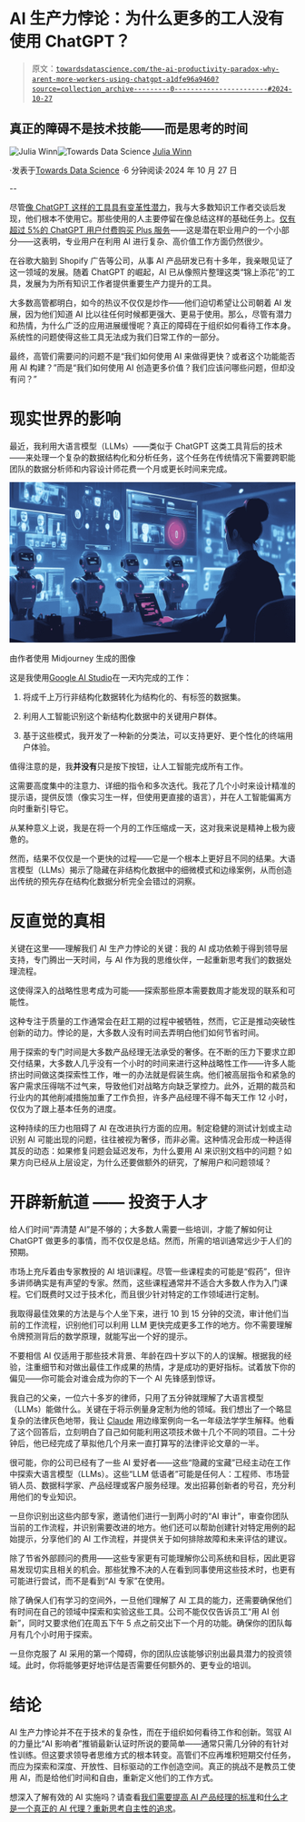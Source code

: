 # AI 生产力悖论：为什么更多的工人没有使用 ChatGPT？

> 原文：[`towardsdatascience.com/the-ai-productivity-paradox-why-arent-more-workers-using-chatgpt-a1dfe96a9460?source=collection_archive---------0-----------------------#2024-10-27`](https://towardsdatascience.com/the-ai-productivity-paradox-why-arent-more-workers-using-chatgpt-a1dfe96a9460?source=collection_archive---------0-----------------------#2024-10-27)

## 真正的障碍不是技术技能——而是思考的时间

[](https://medium.com/@4thewinn?source=post_page---byline--a1dfe96a9460--------------------------------)![Julia Winn](https://medium.com/@4thewinn?source=post_page---byline--a1dfe96a9460--------------------------------)[](https://towardsdatascience.com/?source=post_page---byline--a1dfe96a9460--------------------------------)![Towards Data Science](https://towardsdatascience.com/?source=post_page---byline--a1dfe96a9460--------------------------------) [Julia Winn](https://medium.com/@4thewinn?source=post_page---byline--a1dfe96a9460--------------------------------)

·发表于[Towards Data Science](https://towardsdatascience.com/?source=post_page---byline--a1dfe96a9460--------------------------------) ·6 分钟阅读·2024 年 10 月 27 日

--

尽管[像 ChatGPT 这样的工具具有变革性潜力](https://papers.ssrn.com/sol3/papers.cfm?abstract_id=4573321)，我与大多数知识工作者交谈后发现，他们根本不使用它。那些使用的人主要停留在像总结这样的基础任务上。[仅有超过 5%的 ChatGPT 用户付费购买 Plus 服务](https://www.theinformation.com/articles/openai-coo-says-chatgpt-passed-11-million-paying-subscribers)——这是潜在职业用户的一个小部分——这表明，专业用户在利用 AI 进行复杂、高价值工作方面仍然很少。

在谷歌大脑到 Shopify 广告等公司，从事 AI 产品研发已有十多年，我亲眼见证了这一领域的发展。随着 ChatGPT 的崛起，AI 已从像照片整理这类“锦上添花”的工具，发展为为所有知识工作者提供重要生产力提升的工具。

大多数高管都明白，如今的热议不仅仅是炒作——他们迫切希望让公司朝着 AI 发展，因为他们知道 AI 比以往任何时候都更强大、更易于使用。那么，尽管有潜力和热情，为什么广泛的应用进展缓慢呢？真正的障碍在于组织如何看待工作本身。系统性的问题使得这些工具无法成为我们日常工作的一部分。

最终，高管们需要问的问题不是“我们如何使用 AI 来做得更快？或者这个功能能否用 AI 构建？”而是“我们如何使用 AI 创造更多价值？我们应该问哪些问题，但却没有问？”

# 现实世界的影响

最近，我利用大语言模型（LLMs）——类似于 ChatGPT 这类工具背后的技术——来处理一个复杂的数据结构化和分析任务，这个任务在传统情况下需要跨职能团队的数据分析师和内容设计师花费一个月或更长时间来完成。

![](img/0bc40a2e316b9f3266f401cb114c77eb.png)

由作者使用 Midjourney 生成的图像

这是我使用[Google AI Studio](https://aistudio.google.com/)在*一天*内完成的工作：

1.  将成千上万行非结构化数据转化为结构化的、有标签的数据集。

1.  利用人工智能识别这个新结构化数据中的关键用户群体。

1.  基于这些模式，我开发了一种新的分类法，可以支持更好、更个性化的终端用户体验。

值得注意的是，我**并没有**只是按下按钮，让人工智能完成所有工作。

这需要高度集中的注意力、详细的指令和多次迭代。我花了几个小时来设计精准的提示语，提供反馈（像实习生一样，但使用更直接的语言），并在人工智能偏离方向时重新引导它。

从某种意义上说，我是在将一个月的工作压缩成一天，这对我来说是精神上极为疲惫的。

然而，结果不仅仅是一个更快的过程——它是一个根本上更好且不同的结果。大语言模型（LLMs）揭示了隐藏在非结构化数据中的细微模式和边缘案例，从而创造出传统的预先存在结构化数据分析完全会错过的洞察。

# 反直觉的真相

关键在这里——理解我们 AI 生产力悖论的关键：我的 AI 成功依赖于得到领导层支持，专门腾出一天时间，与 AI 作为我的思维伙伴，一起重新思考我们的数据处理流程。

这使得深入的战略性思考成为可能——探索那些原本需要数周才能发现的联系和可能性。

这种专注于质量的工作通常会在赶工期的过程中被牺牲，然而，它正是推动突破性创新的动力。悖论的是，大多数人没有时间去弄明白他们如何节省时间。

用于探索的专门时间是大多数产品经理无法承受的奢侈。在不断的压力下要求立即交付结果，大多数人几乎没有一个小时的时间来进行这种战略性工作——许多人能挤出时间做这类探索性工作，唯一的办法就是假装生病。他们被高层指令和紧急的客户需求压得喘不过气来，导致他们对战略方向缺乏掌控力。此外，近期的裁员和行业内的其他削减措施加重了工作负担，许多产品经理不得不每天工作 12 小时，仅仅为了跟上基本任务的进度。

这种持续的压力也阻碍了 AI 在改进执行方面的应用。制定稳健的测试计划或主动识别 AI 可能出现的问题，往往被视为奢侈，而非必需。这种情况会形成一种适得其反的动态：如果修复问题会延迟发布，为什么要用 AI 来识别文档中的问题？如果方向已经从上层设定，为什么还要做额外的研究，了解用户和问题领域？

# 开辟新航道 —— 投资于人才

给人们时间“弄清楚 AI”是不够的；大多数人需要一些培训，才能了解如何让 ChatGPT 做更多的事情，而不仅仅是总结。然而，所需的培训通常远少于人们的预期。

市场上充斥着由专家教授的 AI 培训课程。尽管一些课程卖的可能是“假药”，但许多讲师确实是有声望的专家。然而，这些课程通常并不适合大多数人作为入门课程。它们既费时又过于技术化，而且很少针对特定的工作领域进行定制。

我取得最佳效果的方法是与个人坐下来，进行 10 到 15 分钟的交流，审计他们当前的工作流程，识别他们可以利用 LLM 更快完成更多工作的地方。你不需要理解令牌预测背后的数学原理，就能写出一个好的提示。

不要相信 AI 仅适用于那些技术背景、年龄在四十岁以下的人的误解。根据我的经验，注重细节和对做出最佳工作成果的热情，才是成功的更好指标。试着放下你的偏见——你可能会对谁会成为你的下一个 AI 先锋感到惊讶。

我自己的父亲，一位六十多岁的律师，只用了五分钟就理解了大语言模型（LLMs）能做什么。关键在于将示例量身定制为他的领域。我们想出了一个略显复杂的法律灰色地带，我让 [Claude](https://claude.ai/) 用边缘案例向一名一年级法学学生解释。他看了这个回答后，立刻明白了自己如何能利用这项技术做十几个不同的项目。二十分钟后，他已经完成了草拟他几个月来一直打算写的法律评论文章的一半。

很可能，你的公司已经有了一些 AI 爱好者——这些“隐藏的宝藏”已经主动在工作中探索大语言模型（LLMs）。这些“LLM 低语者”可能是任何人：工程师、市场营销人员、数据科学家、产品经理或客户服务经理。发出招募创新者的号召，充分利用他们的专业知识。

一旦你识别出这些内部专家，邀请他们进行一到两小时的“AI 审计”，审查你团队当前的工作流程，并识别需要改进的地方。他们还可以帮助创建针对特定用例的起始提示，分享他们的 AI 工作流程，并提供关于如何排除故障和未来评估的建议。

除了节省外部顾问的费用——这些专家更有可能理解你公司系统和目标，因此更容易发现切实且相关的机会。那些犹豫不决的人在看到同事使用这些技术时，也更有可能进行尝试，而不是看到“AI 专家”在使用。

除了确保人们有学习的空间外，一旦他们理解了 AI 工具的能力，还需要确保他们有时间在自己的领域中探索和实验这些工具。公司不能仅仅告诉员工“用 AI 创新”，同时又要求他们在周五下午 5 点之前交出下一个月的功能。确保你的团队每月有几个小时用于探索。

一旦你克服了 AI 采用的第一个障碍，你的团队应该能够识别出最具潜力的投资领域。此时，你将能够更好地评估是否需要任何额外的、更专业的培训。

# 结论

AI 生产力悖论并不在于技术的复杂性，而在于组织如何看待工作和创新。驾驭 AI 的力量比“AI 影响者”推销最新认证时所说的要简单——通常只需几分钟的有针对性训练。但这要求领导者思维方式的根本转变。高管们不应再堆积短期交付任务，而应为探索和深度、开放性、目标驱动的工作创造空间。真正的挑战不是教员工使用 AI，而是给他们时间和自由，重新定义他们的工作方式。

想深入了解有效的 AI 实施吗？请查看[我们需要提高 AI 产品经理的标准](https://medium.com/towards-data-science/we-need-to-raise-the-bar-for-ai-product-managers-ae0f3f933910)和[什么才是一个真正的 AI 代理？重新思考自主性的追求](https://medium.com/towards-data-science/what-makes-a-true-ai-agent-rethinking-the-pursuit-of-autonomy-547ab54f4995)。
